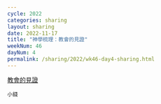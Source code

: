 ```yaml
---
cycle: 2022
categories: sharing
layout: sharing
date: 2022-11-17
title: "神學梳理：教會的見證"
weekNum: 46
dayNum: 4
permalink: /sharing/2022/wk46-day4-sharing.html
---
```


[教會的見證](https://eccseattle.github.io/media/sharing/2022/wk046/2022-11-17-bin.m4a)

`小錢`

